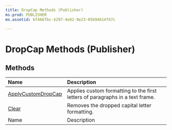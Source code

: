 ```yaml
---
title: DropCap Methods (Publisher)
ms.prod: PUBLISHER
ms.assetid: bf466fbc-4297-4e82-9e23-05b94614f67c

---
```



# DropCap Methods (Publisher)

## Methods



|**Name**|**Description**|
|:-----|:-----|
| [ApplyCustomDropCap](dropcap.applycustomdropcap-method-publisher.md)|Applies custom formatting to the first letters of paragraphs in a text frame.|
| [Clear](dropcap.clear-method-publisher.md)|Removes the dropped capital letter formatting.|
|Name|Description|

